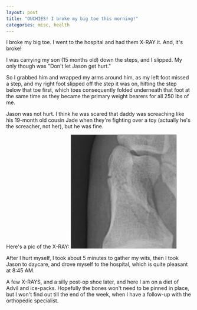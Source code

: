 ```yaml
---
layout: post
title: "OUCHIES! I broke my big toe this morning!"
categories: misc, health
---
```


I broke my big toe. I went to the hospital and had them X-RAY it. And, it's broke!

I was carrying my son (15 months old) down the steps, and I slipped. My only though was "Don't let Jason get hurt."

So I grabbed him and wrapped my arms around him, as my left foot missed a step, and my right foot slipped off the step it was on, hitting the step below that toe first, which toes consequently folded underneath that foot at the same time as they became the primary weight bearers for all 250 lbs of me.

Jason was not hurt. I think he was scared that daddy was screaching like his 19-month old cousin Jade when they're fighting over a toy (actually he's the screacher, not her), but he was fine.

Here's a pic of the X-RAY:
![Picture of the X-Ray of a Broken Big Toe](/images/bigtoe.jpg)

After I hurt myself, I took about 5 minutes to gather my wits, then I took Jason to daycare, and drove
myself to the hospital, which is quite pleasant at 8:45 AM.

A few X-RAYS, and a silly post-op shoe later, and here I am on a diet of Advil and ice-packs. Hopefully the bones won't need to be pinned in place, but I won't find out till the end of the week, when I have a follow-up with the orthopedic specialist.
